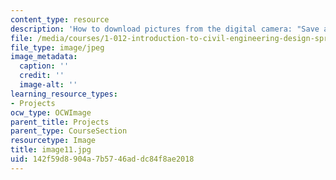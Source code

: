 ```yaml
---
content_type: resource
description: 'How to download pictures from the digital camera: "Save as" dialog box'
file: /media/courses/1-012-introduction-to-civil-engineering-design-spring-2002/142f59d8904a7b5746addc84f8ae2018_image11.jpg
file_type: image/jpeg
image_metadata:
  caption: ''
  credit: ''
  image-alt: ''
learning_resource_types:
- Projects
ocw_type: OCWImage
parent_title: Projects
parent_type: CourseSection
resourcetype: Image
title: image11.jpg
uid: 142f59d8-904a-7b57-46ad-dc84f8ae2018
---
```


